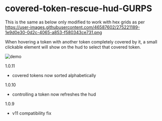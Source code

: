 # covered-token-rescue-hud-GURPS

This is the same as below only modified to work with hex grids as per https://user-images.githubusercontent.com/46587602/275221189-1e9d0e30-0d2c-4065-a853-f580343ce731.png

When hovering a token with another token completely covered by it, a small clickable element will show on the hud to select that covered token.

![demo](https://camo.githubusercontent.com/e7c35812ddd3ebe3e871a8718350e62185a631c033a868af06da77c845ac5d26/68747470733a2f2f692e696d6775722e636f6d2f31646f494f534f2e676966)

1.0.11
  - covered tokens now sorted alphabetically
    
1.0.10
  - controlling a token now refreshes the hud
    
1.0.9
  - v11 compatibility fix
